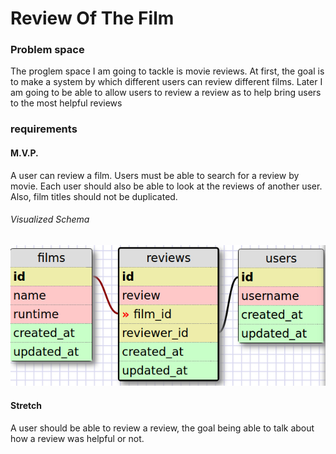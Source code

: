# Review Of The Film

### Problem space
The proglem space I am going to tackle is movie
reviews. At first, the goal is to make a system
by which different users can review different
films. Later I am going to be able to allow users
to review a review as to help bring users to
the most helpful reviews

### requirements
#### M.V.P.
A user can review a film. Users must be able to
search for a review by movie. Each user should
also be able to look at the reviews of another
user. Also, film titles should not be duplicated.
###### Visualized Schema
![MVP Schema](images/schema.jpg)

#### Stretch
A user should be able to review a review, the
goal being able to talk about how a review was
helpful or not.
